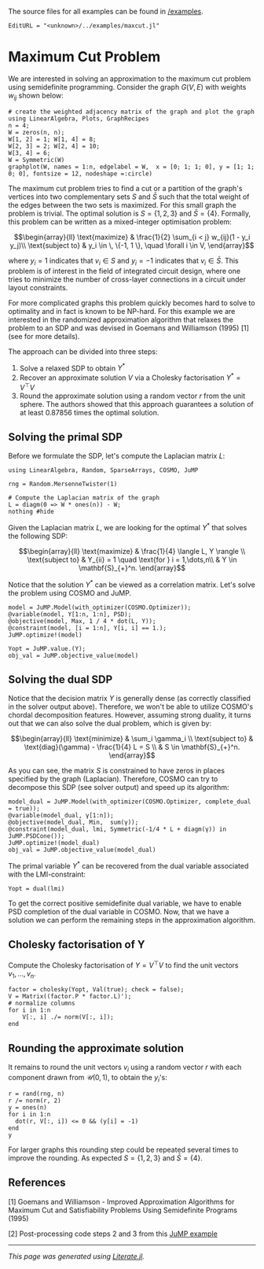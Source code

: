 The source files for all examples can be found in [/examples](https://github.com/oxfordcontrol/COSMO.jl/tree/master/examples/).
```@meta
EditURL = "<unknown>/../examples/maxcut.jl"
```

# Maximum Cut Problem

We are interested in solving an approximation to the maximum cut problem using semidefinite programming.
Consider the graph $G(V,E)$ with weights $w_{ij}$ shown below:

```@example maxcut
# create the weighted adjacency matrix of the graph and plot the graph
using LinearAlgebra, Plots, GraphRecipes
n = 4;
W = zeros(n, n);
W[1, 2] = 1; W[1, 4] = 8;
W[2, 3] = 2; W[2, 4] = 10;
W[3, 4] = 6;
W = Symmetric(W)
graphplot(W, names = 1:n, edgelabel = W,  x = [0; 1; 1; 0], y = [1; 1; 0; 0], fontsize = 12, nodeshape =:circle)
```

The maximum cut problem tries to find a cut or a partition of the graph's vertices into two complementary sets $S$ and $\bar{S}$ such that the total weight of the edges between the two sets is maximized. For this small graph the problem is trivial. The optimal solution is $S = \{1,2,3 \}$ and $\bar{S}=\{4\}$.
Formally, this problem can be written as a mixed-integer optimisation problem:
```math
\begin{array}{ll} \text{maximize} &  \frac{1}{2} \sum_{i < j} w_{ij}(1 - y_i y_j)\\
\text{subject to} &  y_i \in \, \{-1, 1 \}, \quad \forall i \in V,
\end{array}
```
where $y_i = 1$ indicates that $v_i \in S$ and $y_i = -1$ indicates that $v_i \in \bar{S}$. This problem is of interest in the field of integrated circuit design, where one tries to minimize the number of cross-layer connections in a circuit under layout constraints.

For more complicated graphs this problem quickly becomes hard to solve to optimality and in fact is known to be NP-hard. For this example we are interested in the randomized approximation algorithm that relaxes the problem to an SDP and was devised in Goemans and Williamson (1995) \[1\] (see for more details).

The approach can be divided into three steps:
1. Solve a relaxed SDP to obtain $Y^*$
2. Recover an approximate solution $V$ via a Cholesky factorisation $Y^* = V^\top V$
3. Round the approximate solution using a random vector $r$ from the unit sphere.
The authors showed that this approach guarantees a solution of at least $0.87856$ times the optimal solution.

## Solving the primal SDP
Before we formulate the SDP, let's compute the Laplacian matrix $L$:

```@example maxcut
using LinearAlgebra, Random, SparseArrays, COSMO, JuMP

rng = Random.MersenneTwister(1)

# Compute the Laplacian matrix of the graph
L = diagm(0 => W * ones(n)) - W;
nothing #hide
```

Given the Laplacian matrix $L$, we are looking for the optimal $Y^*$ that solves the following SDP:
```math
\begin{array}{ll} \text{maximize} &  \frac{1}{4} \langle L, Y \rangle \\
\text{subject to} & Y_{ii} = 1 \quad \text{for } i = 1,\dots,n\\
                   & Y \in \mathbf{S}_{+}^n.
\end{array}
```
Notice that the solution $Y^*$ can be viewed as a correlation matrix. Let's solve the problem using COSMO and JuMP.

```@example maxcut
model = JuMP.Model(with_optimizer(COSMO.Optimizer));
@variable(model, Y[1:n, 1:n], PSD);
@objective(model, Max, 1 / 4 * dot(L, Y));
@constraint(model, [i = 1:n], Y[i, i] == 1.);
JuMP.optimize!(model)
```

```@example maxcut
Yopt = JuMP.value.(Y);
obj_val = JuMP.objective_value(model)
```

## Solving the dual SDP
Notice that the decision matrix $Y$ is generally dense (as correctly classified in the solver output above). Therefore, we won't be able to utilize COSMO's chordal decomposition features. However, assuming strong duality, it turns out that we can also solve the dual problem, which is given by:
```math
\begin{array}{ll} \text{minimize} &  \sum_i \gamma_i \\
\text{subject to} & \text{diag}(\gamma) - \frac{1}{4} L = S \\
                  & S \in \mathbf{S}_{+}^n.
\end{array}
```
As you can see, the matrix $S$ is constrained to have zeros in places specified by the graph (Laplacian). Therefore, COSMO can try to decompose this SDP (see solver output) and speed up its algorithm:

```@example maxcut
model_dual = JuMP.Model(with_optimizer(COSMO.Optimizer, complete_dual = true));
@variable(model_dual, γ[1:n]);
@objective(model_dual, Min,  sum(γ));
@constraint(model_dual, lmi, Symmetric(-1/4 * L + diagm(γ)) in JuMP.PSDCone());
JuMP.optimize!(model_dual)
obj_val = JuMP.objective_value(model_dual)
```

The primal variable $Y^*$ can be recovered from the dual variable associated with the LMI-constraint:

```@example maxcut
Yopt = dual(lmi)
```

To get the correct positive semidefinite dual variable, we have to enable PSD completion of the dual variable in COSMO. Now, that we have a solution we can perform the remaining steps in the approximation algorithm.

## Cholesky factorisation of Y
Compute the Cholesky factorisation of $Y = V^\top V$ to find the unit vectors $v_1, \dots, v_n$.

```@example maxcut
factor = cholesky(Yopt, Val(true); check = false);
V = Matrix((factor.P * factor.L)');
# normalize columns
for i in 1:n
    V[:, i] ./= norm(V[:, i]);
end
```

## Rounding the approximate solution
It remains to round the unit vectors $v_i$ using a random vector $r$ with each component drawn from $\mathcal{U}(0, 1)$, to obtain the $y_i$'s:

```@example maxcut
r = rand(rng, n)
r /= norm(r, 2)
y = ones(n)
for i in 1:n
  dot(r, V[:, i]) <= 0 && (y[i] = -1)
end
y
```

For larger graphs this rounding step could be repeated several times to improve the rounding.
As expected $S = \{1, 2, 3\}$ and $\bar{S}=\{ 4\}$.
## References
[1] Goemans and Williamson - Improved Approximation Algorithms for Maximum Cut and Satisfiability Problems Using Semidefinite Programs (1995)

[2] Post-processing code steps 2 and 3 from this [JuMP example](https://github.com/jump-dev/JuMP.jl/blob/master/examples/max_cut_sdp.jl)

---

*This page was generated using [Literate.jl](https://github.com/fredrikekre/Literate.jl).*

